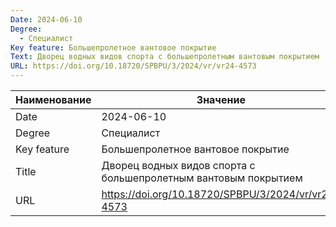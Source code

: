 ```yaml
---
Date: 2024-06-10
Degree:
  - Специалист
Key feature: Большепролетное вантовое покрытие
Text: Дворец водных видов спорта с большепролетным вантовым покрытием
URL: https://doi.org/10.18720/SPBPU/3/2024/vr/vr24-4573
---
```


| Наименование | Значение                                                        |
| ------------ | --------------------------------------------------------------- |
| Date         | 2024-06-10                                                      |
| Degree       | Специалист                                                      |
| Key feature  | Большепролетное вантовое покрытие                               |
| Title        | Дворец водных видов спорта с большепролетным вантовым покрытием |
| URL          | https://doi.org/10.18720/SPBPU/3/2024/vr/vr24-4573              |